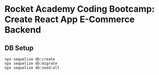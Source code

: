 # Rocket Academy Coding Bootcamp: Create React App E-Commerce Backend

## DB Setup
```
npx sequelize db:create
npx sequelize db:migrate
npx sequelize db:seed:all
```
